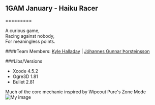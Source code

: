 ## 1GAM January -  Haiku Racer
=========


A curious game,<br>
Racing against nobody,<br>
For meaningless points.<br>

####Team Members: 
[Kyle Halladay](http://kylehalladay.com) | [Jóhannes Gunnar Þorsteinsson](http://johannesg.com)


###Libs/Versions
* Xcode 4.5.2
* Ogre3D 1.81
* Bullet 2.81

Much of the core mechanic inspired by Wipeout Pure's Zone Mode
![My image](http://i277.photobucket.com/albums/kk61/mangaroot/2-2.jpg)
